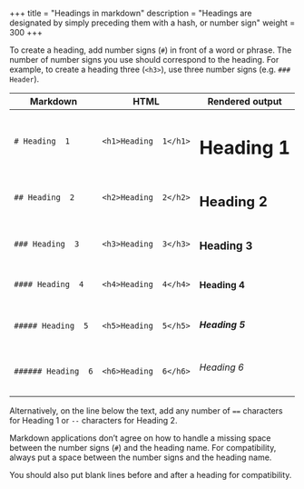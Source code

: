 +++
title = "Headings in markdown"
description = "Headings are designated by simply preceding them with a hash, or number sign"
weight = 300
+++

To create a heading, add number signs (`#`) in front of a word or phrase. The number of number signs you use should correspond to the heading. For example, to create a heading  three (`<h3>`), use three number signs (e.g. `### Header`).

| Markdown            | HTML                  | Rendered output     |
| ------------------- | --------------------- | ------------------- |
| `# Heading  1`      | `<h1>Heading  1</h1>` | <h1>Heading  1</h1> |
| `## Heading  2`     | `<h2>Heading  2</h2>` | <h2>Heading  2</h2> |
| `### Heading  3`    | `<h3>Heading  3</h3>` | <h3>Heading  3</h3> |
| `#### Heading  4`   | `<h4>Heading  4</h4>` | <h4>Heading  4</h4> |
| `##### Heading  5`  | `<h5>Heading  5</h5>` | <h5>Heading  5</h5> |
| `###### Heading  6` | `<h6>Heading  6</h6>` | <h6>Heading  6</h6> |

Alternatively, on the line below the text, add any number of `==` characters for Heading  1 or `--` characters for Heading  2.

Markdown applications don’t agree on how to handle a missing space between the number signs (`#`) and the heading name. For compatibility, always put a space between the number signs and the heading name.

You should also put blank lines before and after a heading for compatibility.